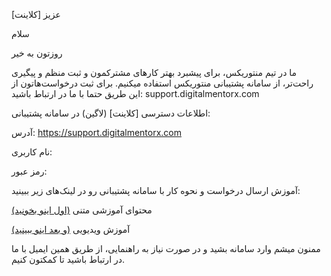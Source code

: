 [کلاینت] عزیز

سلام

روزتون به خیر




ما در تیم منتوریکس، برای پیشبرد بهتر کارهای مشترکمون و ثبت منظم و پیگیری راحت‌تر، از سامانه پشتیبانی منتوریکس استفاده میکنیم.
برای ثبت درخواست‌هاتون از این طریق حتما با ما در ارتباط باشید:
support.digitalmentorx.com

اطلاعات دسترسی [کلاینت] (لاگین) در سامانه پشتیبانی:

آدرس: https://support.digitalmentorx.com

نام کاربری: 

رمز عبور: 



آموزش ارسال درخواست و نحوه کار با سامانه پشتیبانی رو در لینک‌های زیر ببینید:


محتوای آموزشی متنی [(اول اینو بخونید)](https://digitalmentorx.com/blog/ticketing-system-guide/)


آموزش ویدیویی [(و بعد اینو ببینید)](https://drive.google.com/file/d/1KZ6qyDuRE9hUbmll1NDLRUM3UcX1wbsU/view?usp=sharing)

ممنون میشم وارد سامانه بشید و در صورت نیاز به راهنمایی، از طریق همین ایمیل با ما در ارتباط باشید تا کمکتون کنیم.
